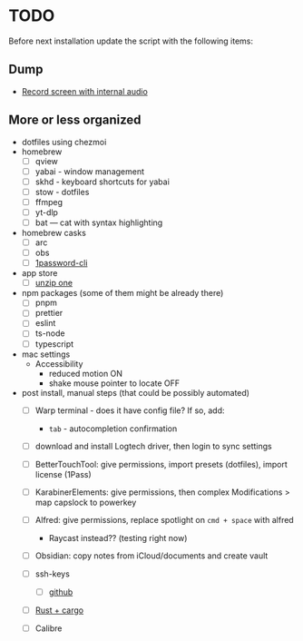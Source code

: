 # TODO

Before next installation update the script with the following items:

## Dump

- [Record screen with internal audio](https://github.com/ExistentialAudio/BlackHole)

## More or less organized

- dotfiles using chezmoi
- homebrew
  - [ ] qview
  - [ ] yabai - window management
  - [ ] skhd - keyboard shortcuts for yabai
  - [ ] stow - dotfiles
  - [ ] ffmpeg
  - [ ] yt-dlp
  - [ ] bat — cat with syntax highlighting
- homebrew casks
  - [ ] arc
  - [ ] obs
  - [ ] [1password-cli](https://developer.1password.com/docs/cli/get-started/#install)
- app store
  - [ ] [unzip one](https://apps.apple.com/us/app/unzip-one-rar-zip-extractor/id1127253508?mt=12)
- npm packages (some of them might be already there)
  - [ ] pnpm
  - [ ] prettier
  - [ ] eslint
  - [ ] ts-node
  - [ ] typescript
- mac settings
  - Accessibility
    - reduced motion ON
    - shake mouse pointer to locate OFF
- post install, manual steps (that could be possibly automated)
  - [ ] Warp terminal - does it have config file? If so, add:
    - `tab` - autocompletion confirmation
  - [ ] download and install Logtech driver, then login to sync settings
  - [ ] BetterTouchTool: give permissions, import presets (dotfiles), import license (1Pass)
  - [ ] KarabinerElements: give permissions, then complex Modifications > map capslock to powerkey
  - [ ] Alfred: give permissions, replace spotlight on `cmd + space` with alfred
    - Raycast instead?? (testing right now)
  - [ ] Obsidian: copy notes from iCloud/documents and create vault
  - [ ] ssh-keys
    - [ ] [github](https://docs.github.com/en/authentication/connecting-to-github-with-ssh/generating-a-new-ssh-key-and-adding-it-to-the-ssh-agent)
  - [ ] [Rust + cargo](https://doc.rust-lang.org/cargo/getting-started/installation.html)
  - [ ] Calibre

